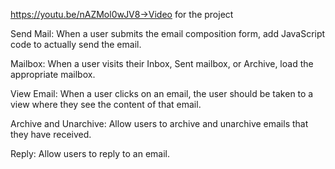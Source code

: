 https://youtu.be/nAZMol0wJV8->Video for the project



Send Mail: When a user submits the email composition form, add JavaScript code to actually send the email.

Mailbox: When a user visits their Inbox, Sent mailbox, or Archive, load the appropriate mailbox.

View Email: When a user clicks on an email, the user should be taken to a view where they see the content of that email.

Archive and Unarchive: Allow users to archive and unarchive emails that they have received.

Reply: Allow users to reply to an email.




 
